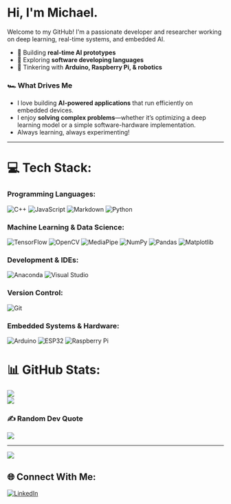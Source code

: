 # Hi, I'm Michael.

Welcome to my GitHub! I'm a passionate developer and researcher working on deep learning, real-time systems, and embedded AI.  
- 🚀 Building **real-time AI prototypes**  
- 🧠 Exploring **software developing languages**  
- 🔧 Tinkering with **Arduino, Raspberry Pi, & robotics**

### 🏎️ What Drives Me  
- I love building **AI-powered applications** that run efficiently on embedded devices.  
- I enjoy **solving complex problems**—whether it’s optimizing a deep learning model or a simple software-hardware implementation.  
- Always learning, always experimenting!

---

# 💻 Tech Stack:

### Programming Languages:
![C++](https://img.shields.io/badge/C++-00599C?style=for-the-badge&logo=c%2B%2B&logoColor=white) ![JavaScript](https://img.shields.io/badge/JavaScript-F7E018?style=for-the-badge&logo=javascript&logoColor=black) ![Markdown](https://img.shields.io/badge/Markdown-000000?style=for-the-badge&logo=markdown&logoColor=white) ![Python](https://img.shields.io/badge/Python-3776AB?style=for-the-badge&logo=python&logoColor=FFD43B)  

### Machine Learning & Data Science:
![TensorFlow](https://img.shields.io/badge/TensorFlow-FF6F00?style=for-the-badge&logo=tensorflow&logoColor=white) ![OpenCV](https://img.shields.io/badge/OpenCV-5C3EE8?style=for-the-badge&logo=opencv&logoColor=white) ![MediaPipe](https://img.shields.io/badge/MediaPipe-FF9800?style=for-the-badge&logo=Google&logoColor=white) ![NumPy](https://img.shields.io/badge/NumPy-013243?style=for-the-badge&logo=numpy&logoColor=white) ![Pandas](https://img.shields.io/badge/Pandas-150458?style=for-the-badge&logo=pandas&logoColor=white) ![Matplotlib](https://img.shields.io/badge/Matplotlib-008080?style=for-the-badge&logo=matplotlib&logoColor=white)  

### Development & IDEs:
![Anaconda](https://img.shields.io/badge/Anaconda-44A833?style=for-the-badge&logo=anaconda&logoColor=white) ![Visual Studio](https://img.shields.io/badge/Visual%20Studio-7724C4?style=for-the-badge&logo=visual-studio&logoColor=white)  

### Version Control:
![Git](https://img.shields.io/badge/Git-F05032?style=for-the-badge&logo=git&logoColor=white)  

### Embedded Systems & Hardware:
![Arduino](https://img.shields.io/badge/Arduino-00878F?style=for-the-badge&logo=arduino&logoColor=white) ![ESP32](https://img.shields.io/badge/ESP32-D32F2F?style=for-the-badge&logo=esphome&logoColor=white) ![Raspberry Pi](https://img.shields.io/badge/Raspberry%20Pi-A22846?style=for-the-badge&logo=raspberry-pi&logoColor=white)  

# 📊 GitHub Stats:
![](https://github-readme-stats.vercel.app/api?username=Michael-1120&theme=neon&hide_border=false&include_all_commits=false&count_private=false)<br/>
![](https://github-readme-stats.vercel.app/api/top-langs/?username=Michael-1120&theme=neon&hide_border=false&include_all_commits=false&count_private=false&layout=compact)

### ✍️ Random Dev Quote
![](https://quotes-github-readme.vercel.app/api?type=horizontal&theme=radical)

---

[![](https://visitcount.itsvg.in/api?id=Michael-1120&icon=0&color=1)](https://visitcount.itsvg.in)

## 🌐 Connect With Me:
[![LinkedIn](https://img.shields.io/badge/LinkedIn-0A66C2?style=for-the-badge&logo=linkedin&logoColor=white)](https://www.linkedin.com/in/michael-julius-moredo-5722ab1b0/)

<!-- Proudly created with GPRM ( https://gprm.itsvg.in ) -->
